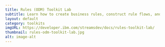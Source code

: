 ```yaml
---
title: Rules (ODM) Toolkit Lab
subtitle: Learn how to create business rules, construct rule flows, and create and deploy rules applications to analyze data and automate decisions in real-time.
layout: default
category: toolkits
imgURL: https://developer.ibm.com/streamsdev/docs/rules-toolkit-lab/
thumbnail: rules-odm-toolkit-lab.jpg
alt: image-alt
---
```

